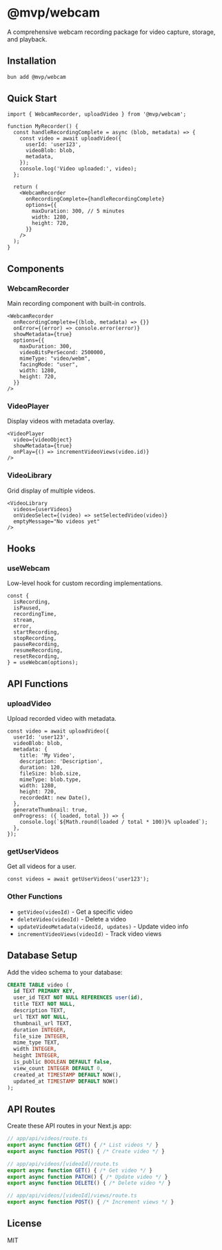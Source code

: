 # @mvp/webcam

A comprehensive webcam recording package for video capture, storage, and playback.

## Installation

```bash
bun add @mvp/webcam
```

## Quick Start

```tsx
import { WebcamRecorder, uploadVideo } from '@mvp/webcam';

function MyRecorder() {
  const handleRecordingComplete = async (blob, metadata) => {
    const video = await uploadVideo({
      userId: 'user123',
      videoBlob: blob,
      metadata,
    });
    console.log('Video uploaded:', video);
  };

  return (
    <WebcamRecorder
      onRecordingComplete={handleRecordingComplete}
      options={{
        maxDuration: 300, // 5 minutes
        width: 1280,
        height: 720,
      }}
    />
  );
}
```

## Components

### WebcamRecorder

Main recording component with built-in controls.

```tsx
<WebcamRecorder
  onRecordingComplete={(blob, metadata) => {}}
  onError={(error) => console.error(error)}
  showMetadata={true}
  options={{
    maxDuration: 300,
    videoBitsPerSecond: 2500000,
    mimeType: "video/webm",
    facingMode: "user",
    width: 1280,
    height: 720,
  }}
/>
```

### VideoPlayer

Display videos with metadata overlay.

```tsx
<VideoPlayer
  video={videoObject}
  showMetadata={true}
  onPlay={() => incrementVideoViews(video.id)}
/>
```

### VideoLibrary

Grid display of multiple videos.

```tsx
<VideoLibrary
  videos={userVideos}
  onVideoSelect={(video) => setSelectedVideo(video)}
  emptyMessage="No videos yet"
/>
```

## Hooks

### useWebcam

Low-level hook for custom recording implementations.

```tsx
const {
  isRecording,
  isPaused,
  recordingTime,
  stream,
  error,
  startRecording,
  stopRecording,
  pauseRecording,
  resumeRecording,
  resetRecording,
} = useWebcam(options);
```

## API Functions

### uploadVideo

Upload recorded video with metadata.

```tsx
const video = await uploadVideo({
  userId: 'user123',
  videoBlob: blob,
  metadata: {
    title: 'My Video',
    description: 'Description',
    duration: 120,
    fileSize: blob.size,
    mimeType: blob.type,
    width: 1280,
    height: 720,
    recordedAt: new Date(),
  },
  generateThumbnail: true,
  onProgress: ({ loaded, total }) => {
    console.log(`${Math.round(loaded / total * 100)}% uploaded`);
  },
});
```

### getUserVideos

Get all videos for a user.

```tsx
const videos = await getUserVideos('user123');
```

### Other Functions

- `getVideo(videoId)` - Get a specific video
- `deleteVideo(videoId)` - Delete a video
- `updateVideoMetadata(videoId, updates)` - Update video info
- `incrementVideoViews(videoId)` - Track video views

## Database Setup

Add the video schema to your database:

```sql
CREATE TABLE video (
  id TEXT PRIMARY KEY,
  user_id TEXT NOT NULL REFERENCES user(id),
  title TEXT NOT NULL,
  description TEXT,
  url TEXT NOT NULL,
  thumbnail_url TEXT,
  duration INTEGER,
  file_size INTEGER,
  mime_type TEXT,
  width INTEGER,
  height INTEGER,
  is_public BOOLEAN DEFAULT false,
  view_count INTEGER DEFAULT 0,
  created_at TIMESTAMP DEFAULT NOW(),
  updated_at TIMESTAMP DEFAULT NOW()
);
```

## API Routes

Create these API routes in your Next.js app:

```typescript
// app/api/videos/route.ts
export async function GET() { /* List videos */ }
export async function POST() { /* Create video */ }

// app/api/videos/[videoId]/route.ts
export async function GET() { /* Get video */ }
export async function PATCH() { /* Update video */ }
export async function DELETE() { /* Delete video */ }

// app/api/videos/[videoId]/views/route.ts
export async function POST() { /* Increment views */ }
```

## License

MIT